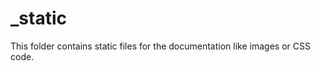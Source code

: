 <!--
SPDX-FileCopyrightText: 2021 The eminus developers
SPDX-License-Identifier: Apache-2.0
-->
# _static

This folder contains static files for the documentation like images or CSS code.
